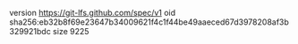 version https://git-lfs.github.com/spec/v1
oid sha256:eb32b8f69e23647b34009621f4c1f44be49aaeced67d3978208af3b329921bdc
size 9225
